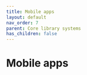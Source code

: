 ```yaml
---
title: Mobile apps
layout: default
nav_order: 7
parent: Core library systems
has_children: false
---
```


# Mobile apps
